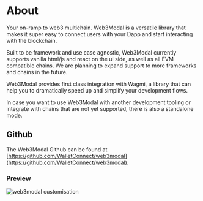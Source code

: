 # About

Your on-ramp to web3 multichain. Web3Modal is a versatile library that makes it super easy to connect users with your Dapp and start interacting with the blockchain.

Built to be framework and use case agnostic, Web3Modal currently supports vanilla html/js and react on the ui side, as well as all EVM compatible chains. We are planning to expand support to more frameworks and chains in the future.

Web3Modal provides first class integration with Wagmi, a library that can help you to dramatically speed up and simplify your development flows.

In case you want to use Web3Modal with another development tooling or integrate with chains that are not yet supported, there is also a standalone mode.

## Github

The Web3Modal Github can be found at [https://github.com/WalletConnect/web3modal](https://github.com/WalletConnect/web3modal).

### Preview

![web3modal customisation](/assets/modal_preview.png)
